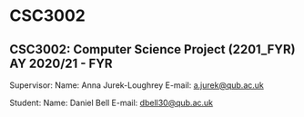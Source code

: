 # CSC3002

CSC3002: Computer Science Project (2201_FYR)
AY 2020/21 - FYR
------------------------------------------------------------
Supervisor:
Name: Anna Jurek-Loughrey
E-mail: a.jurek@qub.ac.uk

Student:
Name: Daniel Bell
E-mail: dbell30@qub.ac.uk
